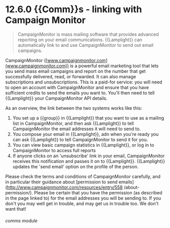 # 12.6.0    {{Comm}}s - linking with Campaign Monitor

> CampaignMonitor is mass mailing software that provides advanced reporting on your email communications. {{Lamplight}} can automatically link to and use CampaignMonitor to send out email campaigns. 

CampaignMonitor ([www.campaignmonitor.com](www.campaignmonitor.com)) is a powerful email marketing tool that lets you send mass email campaigns and report on the number that get successfully delivered, read, or forwarded. It can also manage subscriptions and unsubscriptions. This is a paid-for service: you will need to open an account with CampaignMonitor and ensure that you have sufficient credits to send the emails you want to. You'll then need to tell {{Lamplight}} your CampaignMonitor API details.

As an overview, the link between the two systems works like this:

  1. You set up a {{group}} in {{Lamplight}} that you want to use as a mailing list in CampaignMonitor, and then ask {{Lamplight}} to tell CampaignMonitor the email addresses it will need to send to.
  2. You compose your email in {{Lamplight}}, adn when you're ready you can ask {{Lamplight}} to tell CampaignMonitor to send it for you.
  3. You can view basic campaign statistics in {{Lamplight}}, or log in to CampaignMonitor to access full reports
  4. If anyone clicks on an 'unsubscribe' link in your email, CampaignMonitor receives this notification and passes it on to {{Lamplight}}. {{Lamplight}} updates the 'send email' option on the profile of the person.

Please check the terms and conditions of CampaignMonitor carefully, and in particular their guidance about [permission to send emails](http://www.campaignmonitor.com/resources/entry/558 /about-permission/). Please be certain that you have the permission (as described in the page linked to) for the email addresses you will be sending to. If you don't you may well get in trouble, and may get us in trouble too. We don't want that! 

###### comms module

